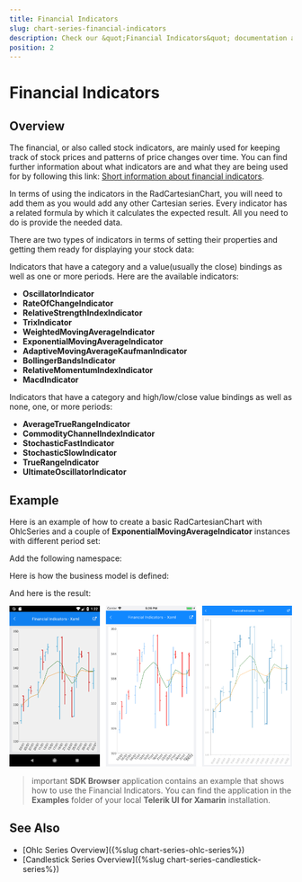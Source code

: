 ```yaml
---
title: Financial Indicators
slug: chart-series-financial-indicators
description: Check our &quot;Financial Indicators&quot; documentation article for Telerik Chart for Xamarin control.
position: 2
---
```


# Financial Indicators

## Overview

The financial, or also called stock indicators, are mainly used for keeping track of stock prices and patterns of price changes over time. You can find further information about what indicators are and what they are being used for by following this link: [Short information about financial indicators](https://www.investopedia.com/terms/t/technicalindicator.asp).

In terms of using the indicators in the RadCartesianChart, you will need to add them as you would add any other Cartesian series. Every indicator has a related formula by which it calculates the expected result. All you need to do is provide the needed data.

There are two types of indicators in terms of setting their properties and getting them ready for displaying your stock data:

Indicators that have a category and a value(usually the close) bindings as well as one or more periods. Here are the available indicators:

* **OscillatorIndicator** 
* **RateOfChangeIndicator**
* **RelativeStrengthIndexIndicator**
* **TrixIndicator**
* **WeightedMovingAverageIndicator**
* **ExponentialMovingAverageIndicator** 
* **AdaptiveMovingAverageKaufmanIndicator**
* **BollingerBandsIndicator**
* **RelativeMomentumIndexIndicator**
* **MacdIndicator**
 
Indicators that have a category and high/low/close value bindings as well as none, one, or more periods:

* **AverageTrueRangeIndicator**
* **CommodityChannelIndexIndicator**
* **StochasticFastIndicator**
* **StochasticSlowIndicator**
* **TrueRangeIndicator**
* **UltimateOscillatorIndicator**

## Example

Here is an example of how to create a basic RadCartesianChart with OhlcSeries and a couple of **ExponentialMovingAverageIndicator** instances with different period set:

<snippet id='chart-series-indicators-xaml'/>
<snippet id='chart-series-financial-indicators-csharp'/> 

Add the following namespace:

<snippet id='xmlns-telerikchart'/>

Here is how the business model is defined:

<snippet id='chart-ohlc-datapoint-csharp'/>

And here is the result:

![Financial Indicators](images/indicators_series.png)

>important **SDK Browser** application contains an example that shows how to use the Financial Indicators. You can find the application in the **Examples** folder of your local **Telerik UI for Xamarin** installation.

## See Also

- [Ohlc Series Overview]({%slug chart-series-ohlc-series%})
- [Candlestick Series Overview]({%slug chart-series-candlestick-series%})